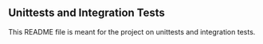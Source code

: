 ## Unittests and Integration Tests

This README file is meant for the project on unittests and integration tests.
